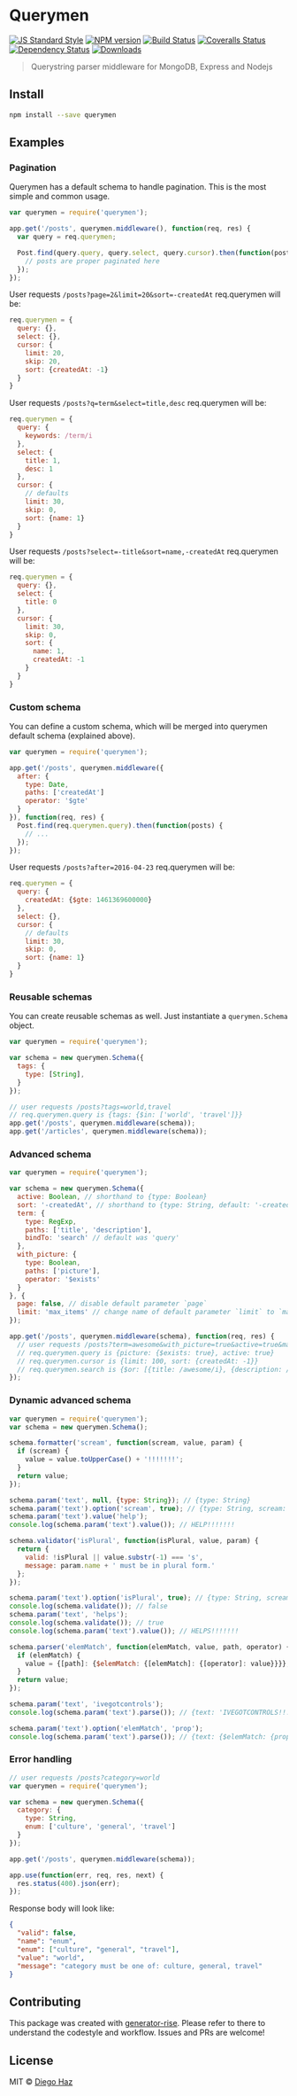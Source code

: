 # Querymen

[![JS Standard Style][standard-image]][standard-url]
[![NPM version][npm-image]][npm-url]
[![Build Status][travis-image]][travis-url]
[![Coveralls Status][coveralls-image]][coveralls-url]
[![Dependency Status][depstat-image]][depstat-url]
[![Downloads][download-badge]][npm-url]

> Querystring parser middleware for MongoDB, Express and Nodejs

## Install

```sh
npm install --save querymen
```

## Examples

### Pagination
Querymen has a default schema to handle pagination. This is the most simple and common usage.
```js
var querymen = require('querymen');

app.get('/posts', querymen.middleware(), function(req, res) {
  var query = req.querymen;

  Post.find(query.query, query.select, query.cursor).then(function(posts) {
    // posts are proper paginated here
  });
});
```
User requests `/posts?page=2&limit=20&sort=-createdAt` req.querymen will be:
```js
req.querymen = {
  query: {},
  select: {},
  cursor: {
    limit: 20, 
    skip: 20, 
    sort: {createdAt: -1}
  }
}
```
User requests `/posts?q=term&select=title,desc` req.querymen will be:
```js
req.querymen = {
  query: {
    keywords: /term/i
  },
  select: {
    title: 1,
    desc: 1
  },
  cursor: {
    // defaults
    limit: 30, 
    skip: 0, 
    sort: {name: 1}
  }
}
```
User requests `/posts?select=-title&sort=name,-createdAt` req.querymen will be:
```js
req.querymen = {
  query: {},
  select: {
    title: 0
  },
  cursor: {
    limit: 30, 
    skip: 0, 
    sort: {
      name: 1,
      createdAt: -1
    }
  }
}
```

### Custom schema
You can define a custom schema, which will be merged into querymen default schema (explained above).
```js
var querymen = require('querymen');

app.get('/posts', querymen.middleware({
  after: {
    type: Date,
    paths: ['createdAt']
    operator: '$gte'
  }
}), function(req, res) {
  Post.find(req.querymen.query).then(function(posts) {
    // ...
  });
});
```
User requests `/posts?after=2016-04-23` req.querymen will be:
```js
req.querymen = {
  query: {
    createdAt: {$gte: 1461369600000}
  },
  select: {},
  cursor: {
    // defaults
    limit: 30, 
    skip: 0, 
    sort: {name: 1}
  }
}
```

### Reusable schemas
You can create reusable schemas as well. Just instantiate a `querymen.Schema` object.
```js
var querymen = require('querymen');

var schema = new querymen.Schema({
  tags: {
    type: [String],
  }
});

// user requests /posts?tags=world,travel
// req.querymen.query is {tags: {$in: ['world', 'travel']}}
app.get('/posts', querymen.middleware(schema));
app.get('/articles', querymen.middleware(schema));
```

### Advanced schema
```js
var querymen = require('querymen');

var schema = new querymen.Schema({
  active: Boolean, // shorthand to {type: Boolean}
  sort: '-createdAt', // shorthand to {type: String, default: '-createdAt'}
  term: {
    type: RegExp,
    paths: ['title', 'description'],
    bindTo: 'search' // default was 'query'
  },
  with_picture: {
    type: Boolean,
    paths: ['picture'],
    operator: '$exists'
  }
}, {
  page: false, // disable default parameter `page`
  limit: 'max_items' // change name of default parameter `limit` to `max_items`
});

app.get('/posts', querymen.middleware(schema), function(req, res) {
  // user requests /posts?term=awesome&with_picture=true&active=true&max_items=100
  // req.querymen.query is {picture: {$exists: true}, active: true}
  // req.querymen.cursor is {limit: 100, sort: {createdAt: -1}}
  // req.querymen.search is {$or: [{title: /awesome/i}, {description: /awesome/i}]}
});
```

### Dynamic advanced schema
```js
var querymen = require('querymen');
var schema = new querymen.Schema();

schema.formatter('scream', function(scream, value, param) {
  if (scream) {
    value = value.toUpperCase() + '!!!!!!!';
  }
  return value;
});

schema.param('text', null, {type: String}); // {type: String}
schema.param('text').option('scream', true); // {type: String, scream: true}
schema.param('text').value('help');
console.log(schema.param('text').value()); // HELP!!!!!!!

schema.validator('isPlural', function(isPlural, value, param) {
  return {
    valid: !isPlural || value.substr(-1) === 's',
    message: param.name + ' must be in plural form.'
  };
});

schema.param('text').option('isPlural', true); // {type: String, scream: true, isPlural: true}
console.log(schema.validate()); // false
schema.param('text', 'helps');
console.log(schema.validate()); // true
console.log(schema.param('text').value()); // HELPS!!!!!!!

schema.parser('elemMatch', function(elemMatch, value, path, operator) {
  if (elemMatch) {
    value = {[path]: {$elemMatch: {[elemMatch]: {[operator]: value}}}};
  }
  return value;
});

schema.param('text', 'ivegotcontrols');
console.log(schema.param('text').parse()); // {text: 'IVEGOTCONTROLS!!!!!!!'}

schema.param('text').option('elemMatch', 'prop');
console.log(schema.param('text').parse()); // {text: {$elemMatch: {prop: {$eq: 'IVEGOTCONTROLS!!!!!!!'}}}}
```

### Error handling
```js
// user requests /posts?category=world
var querymen = require('querymen');

var schema = new querymen.Schema({
  category: {
    type: String,
    enum: ['culture', 'general', 'travel']
  }
});

app.get('/posts', querymen.middleware(schema));

app.use(function(err, req, res, next) {
  res.status(400).json(err);
});
```
Response body will look like:
```json
{
  "valid": false,
  "name": "enum",
  "enum": ["culture", "general", "travel"],
  "value": "world",
  "message": "category must be one of: culture, general, travel"
}
```

## Contributing

This package was created with [generator-rise](https://github.com/bucaran/generator-rise). Please refer to there to understand the codestyle and workflow. Issues and PRs are welcome! 

## License

MIT © [Diego Haz](http://github.com/diegohaz)

[standard-url]: http://standardjs.com
[standard-image]: https://img.shields.io/badge/code%20style-standard-brightgreen.svg

[npm-url]: https://npmjs.org/package/querymen
[npm-image]: https://img.shields.io/npm/v/querymen.svg?style=flat-square

[travis-url]: https://travis-ci.org/diegohaz/querymen
[travis-image]: https://img.shields.io/travis/diegohaz/querymen.svg?style=flat-square

[coveralls-url]: https://coveralls.io/r/diegohaz/querymen
[coveralls-image]: https://img.shields.io/coveralls/diegohaz/querymen.svg?style=flat-square

[depstat-url]: https://david-dm.org/diegohaz/querymen
[depstat-image]: https://david-dm.org/diegohaz/querymen.svg?style=flat-square

[download-badge]: http://img.shields.io/npm/dm/querymen.svg?style=flat-square
